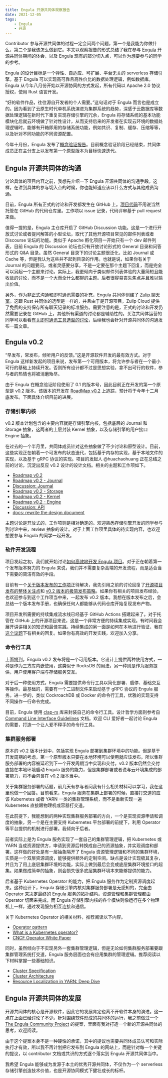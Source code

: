 ```yaml
---
title: Engula 开源共同体观察报告
date: 2021-12-05
tags:
    - Engula
    - 开源
---
```


Contributor 参与开源共同体的过程一定会问两个问题，第一个是我能为你做什么，第二个是我该怎么做到它。本文以观察报告的形式总结了我在参与 [Engula](https://engula.io/) 开源共同体期间的体会，以及 Engula 现有的部分切入点，可以作为想要参与的同学的参考。

Engula 的设计目标是一个弹性、自适应、可扩展、平台无关的 serverless 存储引擎。基于 Engula 可以实现高可靠且高性价比的数据处理逻辑，例如数据库。Engula 从今年八月份开始以开源协同的方式发起，所有代码以 Apache 2.0 协议授权，使用 Rust 语言开发。

<!-- more -->

“好的软件作品，往往源自开发者的个人需要。”这句话对于 Engula 而言也是成立的。因为看到了云原生时代单机系统演进为集群系统的趋势，深感于云数据库等数据处理逻辑在新时代下重复实现存储引擎的冗余，Engula 将存储系统的基本功能模块化后就云环境做了针对性设计，从而支持后来的开发者在实现云环境的数据处理逻辑时，能够有开箱即用的存储系统功能，例如共识、复制、缓存、压缩等等，以及针对不同功能的不同资源配置。

今年十月份，Engula 发布了[概念验证报告](https://engula.io/posts/demo-1)。目前概念验证阶段已经结束，共同体成员正在主分支上以发布第一个原型版本为目标快速迭代。

## Engula 开源共同体的沟通

讨论具体的项目内容之前，我想先介绍一下 Engula 开源共同体的沟通手段。这样，在讲到具体的参与切入点的时候，你也能知道应该以什么方式与其他成员沟通。

目前，Engula 所有正式的讨论和开发都发生在 GitHub 上。[项目代码](https://github.com/engula/engula)不用说当然托管在 GitHub 的代码仓库里。工作项以 issue 记录，代码评审基于 pull request 来做。

值得一提的是，Engula 主仓库开启了 GitHub Discussion 功能。这是一个进行开放式讨论或者提问解答的小型论坛，取代了其他开源项目常见的邮件列表或者 Discourse 论坛的功能。类似于 Apache 孵化项目一开始只有一个 dev 邮件列表，目前 Engula 的 Discussion 论坛也只有开放讨论形式的 General 目录和问答形式的 Q&A 目录。虽然 General 目录下的讨论主题很泛化，比如 Journal 或 Cache 等，但是我认为这些并不起到目录的作用。也就是说，如果你有关于 Journal 的问题要问，或者灵感要分享，不是一定要在那个主题下回复，而是完全可以另起一个主题来讨论。实际上，我更倾向于类似邮件列表体验的大量简短且能收敛的讨论，而不是一个大而全什么都聊的主题。后者很容易丧失焦点并且难以输出价值。

另外，作为非正式沟通和即时通讯需要的补充，Engula 共同体创建了 [Zulip 聊天室](https://engula.zulipchat.com/)。这跟 Rust 共同体的选型是一样的，并且由于是开源项目，Zulip Cloud 提供了免费的支持保存所有聊天记录的标准服务。需要注意的是，正式的讨论和开发仍然需要记录在 GitHub 上，其他所有渠道的讨论都是辅助性的。关注共同体运营的同学可以看看[有关即时通讯工具选型的讨论](https://github.com/engula/engula/discussions/141)，后续我也会针对开源共同体的沟通发布一篇文章。

## Engula v0.2

“早发布，常发布，倾听用户的反馈。”这是开源软件开发的最有效方式。对于 Engula 这样新发起的项目来说，发布第一个可用版本，将允许参与者在一个最小可行的基础上持续开发。否则所有设计都不过是思想实验，拿不出可行的软件，参与者的热情也将被消磨殆尽。

由于 Engula 在概念验证阶段使用了 0.1 的版本号，因此目前正在开发的第一个原型是 v0.2 版本。该版本的开发在 [RoadMap v0.2](https://github.com/engula/engula/issues/57) 上追踪，预计将于今年十二月底发布。下面具体介绍目前的进展。

### 存储引擎内核

v0.2 版本计划包含的主要内容就是存储引擎内核，包括底层的 Journal 和 Storage 抽象，这两者的上层封装 Kernel 抽象，以及存储引擎的用户接口 Engine 抽象。

在过去的一个半月里，共同体成员针对这些抽象做了不少讨论和原型设计。目前，这些实现正在朝着一个可发布的状态迭代，包括基于内存的实现，基于本地文件的实现，以及基于 gRPC 协议的实现。项目的发起人 @huachaohuang 正在总结之前的讨论，沉淀出反应 v0.2 设计的设计文档。相关的主题和工作项如下。

* [Roadmap v0.2](https://github.com/engula/engula/issues/57)
* [Roadmap v0.2 - Journal](https://github.com/engula/engula/issues/65)
* [Discussion: Journal](https://github.com/engula/engula/discussions/70)
* [Roadmap v0.2 - Storage](https://github.com/engula/engula/issues/68)
* [Roadmap v0.2 - Kernel](https://github.com/engula/engula/issues/145)
* [Roadmap v0.2 - Engine](https://github.com/engula/engula/issues/73)
* [Discussion: API](https://github.com/engula/engula/discussions/55)
* [docs: rewrite the design document](https://github.com/engula/engula/pull/132)

主题讨论是开放式的，工作项则是相对确定的。欢迎熟悉存储引擎开发的同学参与到讨论中来，review 抽象的设计。对于上面工作项里具体的待实现内容，也欢迎想要参与 Engula 的同学一起开发。

### 软件开发流程

项目发起之初，我们就开始讨论[如何高效地开发 Engula 项目](https://github.com/engula/engula/discussions/32)。对于正在朝着第一个发布版本努力的 Engula 来说，我们并不需要复杂高端的开发流程，而是适合当下需要的简洁有效的手段。

目前有一个[关于版本发布的工作项](https://github.com/engula/engula/issues/144)正待解决，我先引用之前的讨论回复了[开源项目发布的整体关注点](https://github.com/engula/engula/discussions/32#discussioncomment-1561701)和 [v0.2 版本的极简发布策略](https://github.com/engula/engula/discussions/32#discussioncomment-1561991)。如果你有相关的项目发布经验，也欢迎参与到这个工作项当中来，一起发布 v0.2 版本。我想在版本发布之后，会总结一个版本发布手册，也确保任何人都能够从代码仓库开始复现发布产物。

项目开发所需要的持续集成流水线已经基于 GitHub Actions 搭建起来了。对于托管在 GitHub 上的开源项目来说，这是一个非常方便的持续集成实现。有时间我会展开讲讲相关的知识和最佳实践。持续集成的另一面是如何在本地进行验证，我在[这个议题](https://github.com/engula/engula/issues/150)下有相关的回复。如果你有高效的开发实践，欢迎加入分享。

### 命令行工具

上面提到，Engula v0.2 发布将是一个可用版本。它设计上提供两种使用方式，一种是作为三方库内嵌使用，这类似于 RocksDB 的用法，另一种则是作为服务提供，用户使用客户端与存储服务交互。

对于后一种使用方式，Engula 需要提供命令行工具以简化部署、启停、基础交互等操作。最基础的，需要有一个二进制文件来启动基于 gRPC 协议的 Engula 服务。进一步的，类似 CockroachDB 或 Docker 的命令行工具，优雅的实现支持不同操作一行命令完成。

目前，Engula 使用 [clap-rs](https://github.com/clap-rs/clap) 库来封装自己的命令行工具。设计哲学方面则参考自 [Command Line Interface Guidelines](https://clig.dev/) 文档。欢迎 CLI 爱好者一起讨论 Engula 的需要，打造一个让人爱不释手的命令行工具。

### 集群服务部署

原本的 v0.2 版本计划中，包括实现 Engula 部署到集群环境中的功能。但是基于开发周期的考虑，第一个原型版本只要在本地环境可以使用就应该发布。所以集群服务部署的内容被延迟到下一个开发周期当中实现和交付。v0.2 版本仍然会交付直接在本地环境启动 Engula 服务的能力，但是集群部署或者说与云环境集成的部署能力，将不会包含在 v0.2 版本当中。

关于集群服务部署的话题，前几天有参与者问我有什么相关材料可以学习，我在这里也做一个回答。目前看来，Engula 服务在集群上部署的时候，直接打交道的应该 Kubernetes 或者 YARN 一类的集群管理系统，而不是重新实现一遍 Kubernetes 直接跟物理机或容器打交道。

在此前提下，我能想到的两种实现集群服务部署的方向，一个是实现资源申请和调度的抽象，另一个是在主要支持 Kubernetes 平台部署的前提下，利用 Operator 等平台提供的机制进行部署。我倾向于后者。

前者实际上是为 Engula 服务实现了一套自己的集群管理逻辑，把 Kubernetes 或 YARN 当成资源提供方，申请到资源后转换成自己的资源抽象，并实现调度和部署。这样做的好处是有一层抽象隔开了 Engula 资源管理逻辑和不同的集群环境，实质是一个双层资源调度，能够提供额外的定制空间。缺点是设计实现极其复杂，并且为了用上底层集群环境的功能，实际上做到最后会变成底层集群环境接口的超集。如果做成简单的抽象，则会损失很多底层集群环境本来能够提供的能力。

后者基于 Kubernetes Operator 的能力，把 Engula 服务作为定制资源调度起来。这种设计下，Engula 存储引擎内核对集群服务部署是无感知的，完全由 Operator 来决定最终的 Engula 服务的拓扑结构。资源管理和集群管理都由 Operator 切面来完成，而 Engula 存储引擎内核的各个模块则像运行在多个物理机上一样，通过发现服务相互连接和通信。

关于 Kubernetes Operator 的相关材料，推荐阅读以下内容。

* [Operator pattern](https://kubernetes.io/docs/concepts/extend-kubernetes/operator/)
* [What is a Kubernetes operator?](https://www.redhat.com/en/topics/containers/what-is-a-kubernetes-operator)
* [CNCF Operator White Paper](https://github.com/cncf/tag-app-delivery/blob/main/operator-wg/whitepaper/Operator-WhitePaper_v1-0.md)

同时，虽然倾向于不实现另外一套集群管理逻辑，但是无论如何集群服务部署要跟集群管理系统打交道，Engula 服务层面也会有应用集群的管理逻辑。推荐阅读以下材料掌握一些基础知识。

* [Cluster Specification](https://doc.akka.io/docs/akka/current/typed/cluster-concepts.html)
* [Cluster Architecture](https://kubernetes.io/docs/concepts/architecture/)
* [Resource Localization in YARN: Deep Dive](https://blog.cloudera.com/resource-localization-in-yarn-deep-dive/)

## Engula 开源共同体的发展

开源共同体的核心是开源软件，因此它的发展肯定也离不开软件本身的演进。这一点在上面已经讨论了不少。针对围绕软件形成的共同体的运行，我之前做过一个 [The Engula Community Project](https://github.com/tisonkun/engula.github.io/blob/85350e76644a7d28049dfc7cb32e2dad03f84abf/docs/posts/community-project.md) 的提案，里面有我对打造一个新的开源共同体的思考，欢迎阅读。

由于这个提案本身不是一种硬性的承诺，其中的提议也需要共同体成员认可和实际执行才有效，所以我不再计划把它发布到 Engula 的网站上，而是针对每一个关键的提议，以 contributor 文档或共识的方式逐个落实到 Engula 开源共同体当中。

我希望 Engula 能够成为发源于本土的优秀开源共同体，不仅作为一个 serverless 存储引擎创造技术价值，也是开源协同模式下健壮成长的标杆。
